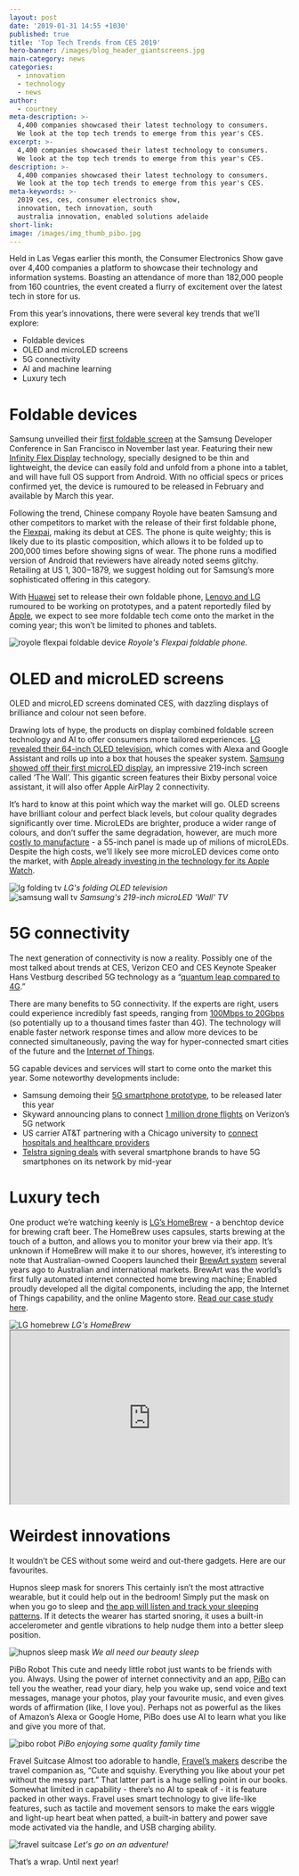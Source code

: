 ```yaml
---
layout: post
date: '2019-01-31 14:55 +1030'
published: true
title: 'Top Tech Trends from CES 2019'
hero-banner: /images/blog_header_giantscreens.jpg
main-category: news
categories:
  - innovation
  - technology
  - news
author:
  - courtney
meta-description: >-
  4,400 companies showcased their latest technology to consumers.
  We look at the top tech trends to emerge from this year's CES.
excerpt: >-
  4,400 companies showcased their latest technology to consumers.
  We look at the top tech trends to emerge from this year's CES.
description: >-
  4,400 companies showcased their latest technology to consumers.
  We look at the top tech trends to emerge from this year's CES.
meta-keywords: >-
  2019 ces, ces, consumer electronics show,
  innovation, tech innovation, south
  australia innovation, enabled solutions adelaide
short-link: 
image: /images/img_thumb_pibo.jpg
---
```

<!-- JSON-LD markup generated by Google Structured Data Markup Helper. -->
<script type="application/ld+json">
{
  "@context" : "http://schema.org",
  "@type" : "Article",
  "name" : "Top Tech Trends from CES 2019",
  "headline" : "Top Tech Trends from CES 2019 ",
  "author" : {
    "@type" : "Person",
    "name" : "Courtney Jameson"
  },
  "datePublished" : "2019-01-31",
  "image" : "http://blog.enabled.com.au/images/blog_header_giantscreens.jpg",
  "articleSection" : [ "Foldable devices", "OLED and microLED screens", "5G connectivity", "AI and machine learning", "Luxury tech", "Weirdest innovations" ],
  "publisher" : {
    "@type" : "Organization",
    "name" : "Enabled",
    "logo": {
      "@type": "ImageObject", 
      "url": "https://enabled.com.au/images/enabled_logo_colour.jpg"
    }
  },
"description": "4,400 companies showcased their latest technology to consumers.
  We look at the top tech trends to emerge from this year's CES."
}
</script>

Held in Las Vegas earlier this month, the Consumer Electronics Show gave over 4,400 companies a platform to showcase their technology and information systems. Boasting an attendance of more than 182,000 people from 160 countries, the event created a flurry of excitement over the latest tech in store for us.

From this year’s innovations, there were several key trends that we’ll explore:
- Foldable devices
- OLED and microLED screens
- 5G connectivity
- AI and machine learning
- Luxury tech

# Foldable devices

Samsung unveilled their [first foldable screen](https://www.techradar.com/au/news/samsung-galaxy-x-foldable-phone) at the Samsung Developer Conference in San Francisco in November last year. Featuring their new [Infinity Flex Display](https://www.techradar.com/au/news/samsung-foldable-phone-infinity-flex-display) technology, specially designed to be thin and lightweight, the device can easily fold and unfold from a phone into a tablet, and will have full OS support from Android. With no official specs or prices confirmed yet, the device is rumoured to be released in February and available by March this year. 

Following the trend, Chinese company Royole have beaten Samsung and other competitors to market with the release of their first foldable phone, the [Flexpai](https://www.digitaltrends.com/mobile/royole-flexpai-folding-smartphone-news/), making its debut at CES. The phone is quite weighty; this is likely due to its plastic composition, which allows it to be folded up to 200,000 times before showing signs of wear. The phone runs a modified version of Android that reviewers have already noted seems glitchy. Retailing at US $1,300-$1879, we suggest holding out for Samsung’s more sophisticated offering in this category.

With [Huawei](https://au.pcmag.com/news/59231/huawei-to-launch-5g-foldable-smartphone-in-february) set to release their own foldable phone, [Lenovo and LG](https://www.techadvisor.co.uk/new-product/tablets/lenovo-foldable-tablet-3685417/) rumoured to be working on prototypes, and a patent reportedly filed by [Apple](https://www.forbes.com/sites/jaymcgregor/2018/03/30/apples-foldable-phone-could-copy-old-samsung-design/#817e0cf75b5a), we expect to see more foldable tech come onto the market in the coming year; this won’t be limited to phones and tablets. 

<div style="margin-left:auto;margin-right:auto;max-width:600px;width:100%;">
	<img src="{{site.baseurl}}/images/img_royole_flexpai.jpg" alt="royole flexpai foldable device">
	<em>Royole's Flexpai foldable phone.</em>
</div>

# OLED and microLED screens

OLED and microLED screens dominated CES,  with dazzling displays of brilliance and colour not seen before.

Drawing lots of hype, the products on display combined foldable screen technology and AI to offer consumers more tailored experiences. [LG revealed their 64-inch OLED television](https://www.digitaltrends.com/home-theater/lg-rollable-oled-ces-2019/#/3), which comes with Alexa and Google Assistant and rolls up into a box that houses the speaker system. [Samsung showed off their first microLED display](http://fortune.com/2019/01/07/samsung-ces-micro-led-wall-tv/), an impressive 219-inch screen called ‘The Wall’. This gigantic screen features their Bixby personal voice assistant, it will also offer Apple AirPlay 2 connectivity.

It’s hard to know at this point which way the market will go. OLED screens have brilliant colour and perfect black levels, but colour quality degrades significantly over time. MicroLEDs are brighter, produce a wider range of colours, and don’t suffer the same degradation, however, are much more [costly to manufacture](https://www.techradar.com/au/news/microled-vs-oled-the-battle-of-the-high-end-display-tech) - a 55-inch panel is made up of milions of microLEDs. Despite the high costs, we’ll likely see more microLED devices come onto the market, with [Apple already investing in the technology for its Apple Watch](https://www.theverge.com/2018/3/19/17138240/apple-microled-facility-us-watch-oled).

<div style="margin-left:auto;margin-right:auto;max-width:600px;width:100%;">
	<img src="{{site.baseurl}}/images/img_lg_foldingtv.jpg" alt="lg folding tv">
	<em>LG's folding OLED television</em>
</div>

<div style="margin-left:auto;margin-right:auto;max-width:600px;width:100%;">
	<img src="{{site.baseurl}}/images/img_samsungtv.png" alt="samsung wall tv">
	<em>Samsung's 219-inch microLED 'Wall' TV</em>
</div>

# 5G connectivity

The next generation of connectivity is now a reality. Possibly one of the most talked about trends at CES, Verizon CEO and CES Keynote Speaker Hans Vestburg described 5G technology as a “[quantum leap compared to 4G](https://www.cnbc.com/video/2019/01/08/5g-huge-quantum-leap-verizon-ceo.html).” 

There are many benefits to 5G connectivity. If the experts are right, users could experience incredibly fast speeds, ranging from [100Mbps to 20Gbps](https://arstechnica.com/information-technology/2017/02/5g-imt-2020-specs/) (so potentially up to a thousand times faster than 4G). The technology will enable faster network response times and allow more devices to be connected simultaneously, paving the way for hyper-connected smart cities of the future and the [Internet of Things](https://enabled.com.au/services#services-internetthings). 

5G capable devices and services will start to come onto the market this year. Some noteworthy developments include: 
- Samsung demoing their [5G smartphone prototype](https://www.zdnet.com/article/ces-2019-samsung-announces-5g-smartphone-sneak-peek/), to be released later this year
- Skyward announcing plans to connect [1 million drone flights](https://www.zdnet.com/article/ces-2019-the-biggest-5g-news/) on Verizon’s 5G network
- US carrier AT&T partnering with a Chicago university to [connect hospitals and healthcare providers](https://www.zdnet.com/article/ces-2019-at-t-5g-to-connect-hospitals-and-stadiums/)
- [Telstra signing deals](https://www.zdnet.com/article/ces-2019-telstra-confirms-5g-smartphones-by-mid-2019/) with several smartphone brands to have 5G smartphones on its network by mid-year

# Luxury tech

One product we’re watching keenly is [LG’s HomeBrew](https://www.cnet.com/news/lg-takes-up-the-mantle-of-brewer-with-homebrew-countertop-beer-bot/) - a benchtop device for brewing craft beer. The HomeBrew uses capsules, starts brewing at the touch of a button, and allows you to monitor your brew via their app. It’s unknown if HomeBrew will make it to our shores, however, it’s interesting to note that Australian-owned Coopers launched their [BrewArt system](https://brewart.com/au/) several years ago to Australian and international markets. BrewArt was the world’s first fully automated internet connected home brewing machine; Enabled proudly developed all the digital components, including the app, the Internet of Things capability, and the online Magento store. [Read our case study here](https://enabled.com.au/casestudy-Coopers).

<div style="margin-left:auto;margin-right:auto;max-width:600px;width:100%;">
	<img src="{{site.baseurl}}/images/img_lg_homebrew.png" alt="LG homebrew">
	<em>LG's HomeBrew</em>
</div>

<div style="position:relative;
  padding-bottom:56.25%;
  padding-top:30px;
  height:0;
  overflow:hidden;" class="video-container"><iframe style="position:absolute;
  top:0;
  left:0;
  width:100%;
  height:100%;" width="896" height="504"
src="https://https://youtu.be/QKFddQ0ks50">
</iframe>
<em>Cooper's BrewArt</em>
</div>

# Weirdest innovations

It wouldn’t be CES without some weird and out-there gadgets. Here are our favourites.

Hupnos sleep mask for snorers
This certainly isn’t the most attractive wearable, but it could help out in the bedroom! Simply put the mask on when you go to sleep and [the app will listen and track your sleeping patterns](https://www.cnet.com/news/ces-2019-hupnos-sleep-mask-claims-to-keep-your-snoring-in-check/). If it detects the wearer has started snoring, it uses a built-in accelerometer and gentle vibrations to help nudge them into a better sleep position. 

<div style="margin-left:auto;margin-right:auto;max-width:600px;width:100%;">
	<img src="{{site.baseurl}}/images/img_hupnos_mask.png" alt="hupnos sleep mask">
	<em>We all need our beauty sleep</em>
</div>

PiBo Robot
This cute and needy little robot just wants to be friends with you. Always. Using the power of internet connectivity and an app, [PiBo](http://dev.circul.us/pibo/#story) can tell you the weather, read your diary, help you wake up, send voice and text messages, manage your photos, play your favourite music, and even gives words of affirmation (like, I love you). Perhaps not as powerful as the likes of Amazon’s Alexa or Google Home, PiBo does use AI to learn what you like and give you more of that.

<div style="margin-left:auto;margin-right:auto;max-width:600px;width:100%;">
	<img src="{{site.baseurl}}/images/img_pibo_family.png" alt="pibo robot">
	<em>PiBo enjoying some quality family time</em>
</div>

Fravel Suitcase
Almost too adorable to handle, [Fravel’s makers](http://www.fravelsuitcase.com/index.html) describe the travel companion as, “Cute and squishy. Everything you like about your pet without the messy part.” That latter part is a huge selling point in our books. Somewhat limited in capability - there’s no AI to speak of - it is feature packed in other ways. Fravel uses smart technology to give life-like features, such as tactile and movement sensors to make the ears wiggle and light-up heart beat when patted, a built-in battery and power save mode activated via the handle, and USB charging ability.

<div style="margin-left:auto;margin-right:auto;max-width:600px;width:100%;">
	<img src="{{site.baseurl}}/images/img_fravel.png" alt="fravel suitcase">
	<em>Let's go on an adventure!</em>
</div>

That’s a wrap. Until next year!
